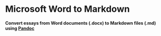 # Microsoft Word to Markdown #

#### Convert essays from Word documents (.docx) to Markdown files (.md) using [Pandoc](https://pandoc.org/index.html) ####